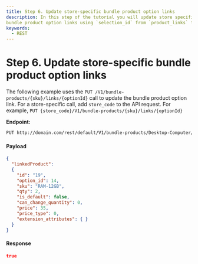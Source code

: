 ```yaml
---
title: Step 6. Update store-specific bundle product option links
description: In this step of the tutorial you will update store specific(or all store optional)
bundle product option links using `selection_id` from `product_links` from the step 4.
keywords:
  - REST
--- 
```

 
# Step 6. Update store-specific bundle product option links

The following example uses the `PUT /V1/bundle-products/{sku}/links/{optionId}` call to update the bundle product option link. For a store-specific call, add `store_code` to the API request.
For example, `PUT {store_code}/V1/bundle-products/{sku}/links/{optionId}`


**Endpoint:**

```html
PUT http://domain.com/rest/default/V1/bundle-products/Desktop-Computer/links/14
```

<CodeBlock slots="heading, code" repeat="2" languages="JSON, JSON" />

#### Payload

```json
{
  "linkedProduct":
  {
    "id": "19",
    "option_id": 14,
    "sku": "RAM-12GB",
    "qty": 2,
    "is_default": false,
    "can_change_quantity": 0,
    "price": 35,
    "price_type": 0,
    "extension_attributes": { }
  }
}
```

#### Response

```json
true
```